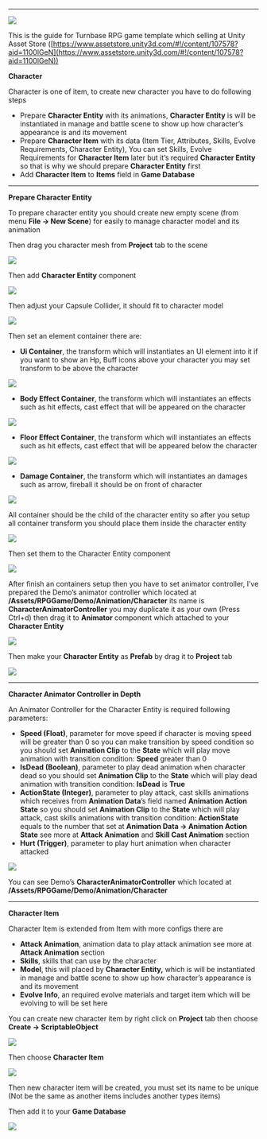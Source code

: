 * * *

![](../images/1-8wsUh8HvDr029jiolcp9A.png)

This is the guide for Turnbase RPG game template which selling at Unity Asset Store ([https://www.assetstore.unity3d.com/#!/content/107578?aid=1100lGeN](https://www.assetstore.unity3d.com/#!/content/107578?aid=1100lGeN))

**Character**

Character is one of item, to create new character you have to do following steps

*   Prepare **Character Entity** with its animations, **Character Entity** is will be instantiated in manage and battle scene to show up how character’s appearance is and its movement
*   Prepare **Character Item** with its data (Item Tier, Attributes, Skills, Evolve Requirements, Character Entity), You can set Skills, Evolve Requirements for **Character Item** later but it’s required **Character Entity** so that is why we should prepare **Character Entity** first
*   Add **Character Item** to **Items** field in **Game Database**

* * *

**Prepare Character Entity**

To prepare character entity you should create new empty scene (from menu **File -> New Scene**) for easily to manage character model and its animation

Then drag you character mesh from **Project** tab to the scene

![](../images/0Ftzk-6yJzROezamd.png)

Then add **Character Entity** component

![](../images/0lqGpoaePExCHn1-G.png)

Then adjust your Capsule Collider, it should fit to character model

![](../images/0XJrkUNyyE_qDuT4w.png)

Then set an element container there are:

*   **Ui Container**, the transform which will instantiates an UI element into it if you want to show an Hp, Buff icons above your character you may set transform to be above the character

![](../images/0HQ9_JW4H76xJuzQt.png)

*   **Body Effect Container**, the transform which will instantiates an effects such as hit effects, cast effect that will be appeared on the character

![](../images/0B2DOzumyTyCtcGKp.png)

*   **Floor Effect Container**, the transform which will instantiates an effects such as hit effects, cast effect that will be appeared below the character

![](../images/0w7wTE1RuNzrWwRgV.png)

*   **Damage Container**, the transform which will instantiates an damages such as arrow, fireball it should be on front of character

![](../images/0LMzYHkiKIh0RV9k8.png)

All container should be the child of the character entity so after you setup all container transform you should place them inside the character entity

![](../images/0Y9FQSfw-bPa3k-j0.png)

Then set them to the Character Entity component

![](../images/0uBJ1DgKzWUA0tKyp.png)

After finish an containers setup then you have to set animator controller, I’ve prepared the Demo’s animator controller which located at **/Assets/RPGGame/Demo/Animation/Character** its name is **CharacterAnimatorController** you may duplicate it as your own (Press Ctrl+d) then drag it to **Animator** component which attached to your **Character Entity**

![](../images/0zKfCh-IrUtVzQTuE.png)

Then make your **Character Entity** as **Prefab** by drag it to **Project** tab

![](../images/0plrxcENVbRVVbmrL.png)

* * *

**Character Animator Controller in Depth**

An Animator Controller for the Character Entity is required following parameters:

*   **Speed (Float)**, parameter for move speed if character is moving speed will be greater than 0 so you can make transition by speed condition so you should set **Animation Clip** to the **State** which will play move animation with transition condition: **Speed** greater than 0
*   **IsDead (Boolean)**, parameter to play dead animation when character dead so you should set **Animation Clip** to the **State** which will play dead animation with transition condition: **IsDead** is **True**
*   **ActionState (Integer)**, parameter to play attack, cast skills animations which receives from **Animation Data**’s  field named **Animation Action State** so you should set **Animation Clip** to the **State** which will play attack, cast skills animations with transition condition: **ActionState** equals to the number that set at **Animation Data -> Animation Action State** see more at **Attack Animation** and **Skill Cast Animation** section
*   **Hurt (Trigger)**, parameter to play hurt animation when character attacked

![](../images/0wU8rePgpTim5q2A_.png)

You can see Demo’s **CharacterAnimatorController** which located at **/Assets/RPGGame/Demo/Animation/Character**

* * *

**Character Item**

Character Item is extended from Item with more configs there are

*   **Attack Animation**, animation data to play attack animation see more at **Attack Animation** section
*   **Skills**, skills that can use by the character
*   **Model**, this will placed by **Character Entity,** which is will be instantiated in manage and battle scene to show up how character’s appearance is and its movement
*   **Evolve Info**, an required evolve materials and target item which will be evolving to will be set here

You can create new character item by right click on **Project** tab then choose **Create -> ScriptableObject**

![](../images/0pch8dxAobuUKmenA.png)

Then choose **Character Item**

![](../images/0GUE3-iE08NJmCXq-.png)

Then new character item will be created, you must set its name to be unique (Not be the same as another items includes another types items)

Then add it to your **Game Database**

![](../images/0ezWDRp-Uk4NENZgU.png)